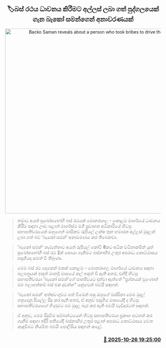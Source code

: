 <p align='center'><b><h2 align='center' title='Backo Saman reveals about a person who took bribes to drive the bus'>🏷බස් රථය ධාවනය කිරීමට අල්ලස් ලබා ගත් පුද්ගලයෙක් ගැන බැකෝ සමන්ගෙන් අනාවරණයක්</h2></b></p>
<p align='center'><img src='https://helakuru.sgp1.cdn.digitaloceanspaces.com/esana/images/lib/bus-bako.jpg' width='600' alt='Backo Saman reveals about a person who took bribes to drive the bus'></p>

> තමාට අයත් සුඛෝපභෝගී බස් රථයක් මොනරාගල - කොළඹ මාර්ගයේ ධාවනය කිරීම සඳහා ඌව පළාත් මාර්ගස්ථ මගී ප්‍රවාහන අධිකාරියේ හිටපු සභාපතිවරයෙක් ඔහුගෙන් මාසිකව රුපියල් ලක්ෂ තුන හමාරක අල්ලස් මුදලක් ලබා ගත් බව 'බැකෝ සමන්' අනාවරණය කර තිබෙනවා.

> 'බැකෝ සමන්' නැමැත්තාට අයත් රුපියල් කෝටි 8කට අධික වටිනාකමින් යුත් සුඛෝපභෝගී බස් රථ 2ක් සොයා ගැනීමට බස්නාහිර උතුර අපරාධ කොට්ඨාසය පසුගියදා සමත් වී තිබුණා.

> මෙම බස් රථ දෙකෙන් එකක් කොළඹ - මොනරාගල මාර්ගයේ ධාවනය සඳහා බලපත්‍රයක් ඉකුත් මාර්තු මාසයේ කල් ඉකුත් වී ඇති අතර, එහිදී හිටපු සභාපතිවරයා 'බැකෝ සමන්'ගේ පාර්ශ්වයට දන්වා ඇත්තේ "ප්‍රශ්නයක් වුණොත් මම බලාගන්නම් බස් එක දුවන්න" යනුවෙන් බවයි සඳහන්.

> 'බැකෝ සමන්' අත්අඩංගුවට පත් වීමෙන් පසු ඔහුගේ මස්සිනා මෙම මුදල් ගනුදෙනු සියල්ල සිදු කර ඇති අතර, ඒ අනුව පසුගිය මාසයේදී ද හිටපු සභාපතිවරයාගේ ගිණුමට එම මුදල බැර කර ඇති බවයි වැඩිදුරටත් සඳහන්.

> ඒ අනුව, මෙම සිදුවීම සම්බන්ධයෙන් හිටපු සභාපතිවරයා ප්‍රකාශ සටහන් කර ගැනීම සඳහා ඉදිරි සතියේදී බස්නාහිර උතුර පළාත් අපරාධ කොට්ඨාසය වෙත කැඳවීමට නියමිත බවයි පොලිසිය සඳහන් කළේ.



<h3 align='right'><a href='https://www.helakuru.lk/esana/p/114796/'>📅 2025-10-26 19:25:00</a></h3>
